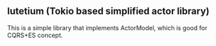 ## lutetium (Tokio based simplified actor library)

This is a simple library that implements ActorModel, which is good for CQRS+ES concept.

